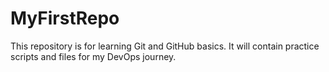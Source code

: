 # MyFirstRepo
This repository is for learning Git and GitHub basics. 
It will contain practice scripts and files for my DevOps journey.

